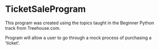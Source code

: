 # TicketSaleProgram

This program was created using the topics taught in the Beginner Python track from Treehouse.com.

Program will allow a user to go through a mock process of purchasing a 'ticket'. 
